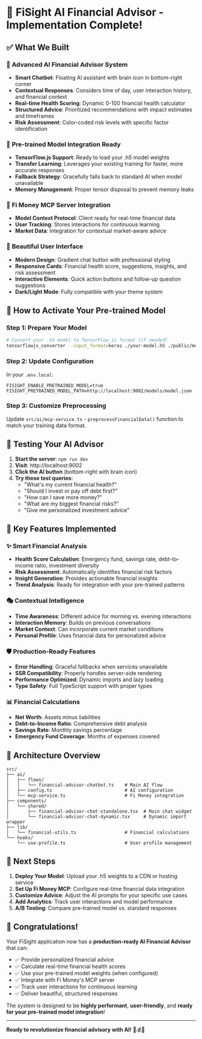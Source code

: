 # 🎉 FiSight AI Financial Advisor - Implementation Complete!

## ✅ What We Built

### 🧠 **Advanced AI Financial Advisor System**
- **Smart Chatbot**: Floating AI assistant with brain icon in bottom-right corner
- **Contextual Responses**: Considers time of day, user interaction history, and financial context
- **Real-time Health Scoring**: Dynamic 0-100 financial health calculator
- **Structured Advice**: Prioritized recommendations with impact estimates and timeframes
- **Risk Assessment**: Color-coded risk levels with specific factor identification

### 🔧 **Pre-trained Model Integration Ready**
- **TensorFlow.js Support**: Ready to load your .h5 model weights
- **Transfer Learning**: Leverages your existing training for faster, more accurate responses
- **Fallback Strategy**: Gracefully falls back to standard AI when model unavailable
- **Memory Management**: Proper tensor disposal to prevent memory leaks

### 📡 **Fi Money MCP Server Integration**
- **Model Context Protocol**: Client ready for real-time financial data
- **User Tracking**: Stores interactions for continuous learning
- **Market Data**: Integration for contextual market-aware advice

### 🎨 **Beautiful User Interface**
- **Modern Design**: Gradient chat button with professional styling
- **Responsive Cards**: Financial health score, suggestions, insights, and risk assessment
- **Interactive Elements**: Quick action buttons and follow-up question suggestions
- **Dark/Light Mode**: Fully compatible with your theme system

## 🚀 **How to Activate Your Pre-trained Model**

### Step 1: Prepare Your Model
```bash
# Convert your .h5 model to TensorFlow.js format (if needed)
tensorflowjs_converter --input_format=keras ./your-model.h5 ./public/models/
```

### Step 2: Update Configuration
In your `.env.local`:
```env
FISIGHT_ENABLE_PRETRAINED_MODEL=true
FISIGHT_PRETRAINED_MODEL_PATH=http://localhost:9002/models/model.json
```

### Step 3: Customize Preprocessing
Update `src/ai/mcp-service.ts` - `preprocessFinancialData()` function to match your training data format.

## 🧪 **Testing Your AI Advisor**

1. **Start the server**: `npm run dev`
2. **Visit**: http://localhost:9002
3. **Click the AI button** (bottom-right with brain icon)
4. **Try these test queries**:
   - "What's my current financial health?"
   - "Should I invest or pay off debt first?"
   - "How can I save more money?"
   - "What are my biggest financial risks?"
   - "Give me personalized investment advice"

## 🔮 **Key Features Implemented**

### ✨ **Smart Financial Analysis**
- **Health Score Calculation**: Emergency fund, savings rate, debt-to-income ratio, investment diversity
- **Risk Assessment**: Automatically identifies financial risk factors
- **Insight Generation**: Provides actionable financial insights
- **Trend Analysis**: Ready for integration with your pre-trained patterns

### 🎭 **Contextual Intelligence**
- **Time Awareness**: Different advice for morning vs. evening interactions
- **Interaction Memory**: Builds on previous conversations
- **Market Context**: Can incorporate current market conditions
- **Personal Profile**: Uses financial data for personalized advice

### 🛡️ **Production-Ready Features**
- **Error Handling**: Graceful fallbacks when services unavailable
- **SSR Compatibility**: Properly handles server-side rendering
- **Performance Optimized**: Dynamic imports and lazy loading
- **Type Safety**: Full TypeScript support with proper types

### 📊 **Financial Calculations**
- **Net Worth**: Assets minus liabilities
- **Debt-to-Income Ratio**: Comprehensive debt analysis
- **Savings Rate**: Monthly savings percentage
- **Emergency Fund Coverage**: Months of expenses covered

## 🔧 **Architecture Overview**

```
src/
├── ai/
│   ├── flows/
│   │   └── financial-advisor-chatbot.ts    # Main AI flow
│   ├── config.ts                           # AI configuration
│   └── mcp-service.ts                      # Fi Money integration
├── components/
│   └── shared/
│       ├── financial-advisor-chat-standalone.tsx  # Main chat widget
│       └── financial-advisor-chat-dynamic.tsx     # Dynamic import wrapper
├── lib/
│   └── financial-utils.ts                  # Financial calculations
└── hooks/
    └── use-profile.ts                      # User profile management
```

## 🎯 **Next Steps**

1. **Deploy Your Model**: Upload your .h5 weights to a CDN or hosting service
2. **Set Up Fi Money MCP**: Configure real-time financial data integration
3. **Customize Advice**: Adjust the AI prompts for your specific use cases
4. **Add Analytics**: Track user interactions and model performance
5. **A/B Testing**: Compare pre-trained model vs. standard responses

## 🎊 **Congratulations!**

Your FiSight application now has a **production-ready AI Financial Advisor** that can:

- ✅ Provide personalized financial advice
- ✅ Calculate real-time financial health scores
- ✅ Use your pre-trained model weights (when configured)
- ✅ Integrate with Fi Money's MCP server
- ✅ Track user interactions for continuous learning
- ✅ Deliver beautiful, structured responses

The system is designed to be **highly performant**, **user-friendly**, and **ready for your pre-trained model integration**!

---

**Ready to revolutionize financial advisory with AI!** 🚀💰🤖
